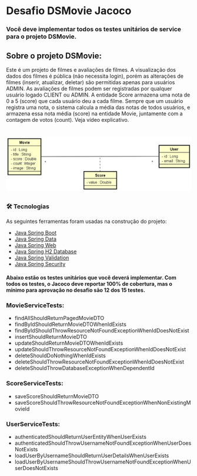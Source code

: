 # Desafio DSMovie Jacoco

### Você deve implementar todos os testes unitários de service para o projeto DSMovie.

## Sobre o projeto DSMovie:
Este é um projeto de filmes e avaliações de filmes. A visualização dos dados dos filmes é pública (não necessita login), porém as alterações de filmes (inserir, atualizar, deletar) são permitidas apenas para usuários ADMIN. As avaliações de filmes podem ser registradas por qualquer usuário logado CLIENT ou ADMIN. A entidade Score armazena uma nota de 0 a 5 (score) que cada usuário deu a cada filme. Sempre que um usuário registra uma nota, o sistema calcula a média das notas de todos usuários, e armazena essa nota média (score) na entidade Movie, juntamente com a contagem de votos (count).  Veja vídeo explicativo.


<h1 align="left">
  <img alt="NextLevelWeek" title="#NextLevelWeek" src="./assets/ModeloConceitual.png" />
</h1>

### 🛠 Tecnologias

As seguintes ferramentas foram usadas na construção do projeto:

- [Java Spring Boot](https://spring.io/)
- [Java Spring Data](https://spring.io/projects/spring-data)
- [Java Spring Web](https://spring.io/projects/spring-ws)
- [Java Spring H2 Database](https://www.baeldung.com/spring-boot-h2-database)
- [Java Spring Validation](https://spring.io/guides/gs/validating-form-input)
- [Java Spring Security](https://spring.io/projects/spring-security)

#### Abaixo estão os testes unitários que você deverá implementar. Com todos os testes, o Jacoco deve reportar 100% de cobertura, mas o mínimo para aprovação no desafio são 12 dos 15 testes.

### MovieServiceTests:
- findAllShouldReturnPagedMovieDTO
- findByIdShouldReturnMovieDTOWhenIdExists
- findByIdShouldThrowResourceNotFoundExceptionWhenIdDoesNotExist
- insertShouldReturnMovieDTO
- updateShouldReturnMovieDTOWhenIdExists
- updateShouldThrowResourceNotFoundExceptionWhenIdDoesNotExist
- deleteShouldDoNothingWhenIdExists
- deleteShouldThrowResourceNotFoundExceptionWhenIdDoesNotExist
- deleteShouldThrowDatabaseExceptionWhenDependentId
### ScoreServiceTests:
- saveScoreShouldReturnMovieDTO
- saveScoreShouldThrowResourceNotFoundExceptionWhenNonExistingMovieId
### UserServiceTests:
- authenticatedShouldReturnUserEntityWhenUserExists
- authenticatedShouldThrowUsernameNotFoundExceptionWhenUserDoesNotExists
- loadUserByUsernameShouldReturnUserDetailsWhenUserExists
- loadUserByUsernameShouldThrowUsernameNotFoundExceptionWhenUserDoesNotExists



